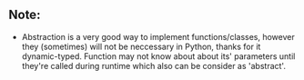 ## Note:
* Abstraction is a very good way to implement functions/classes, however they (sometimes) will not be neccessary in Python, thanks for it dynamic-typed. Function may not know about about its' parameters until they're called during runtime which also can be consider as 'abstract'.
